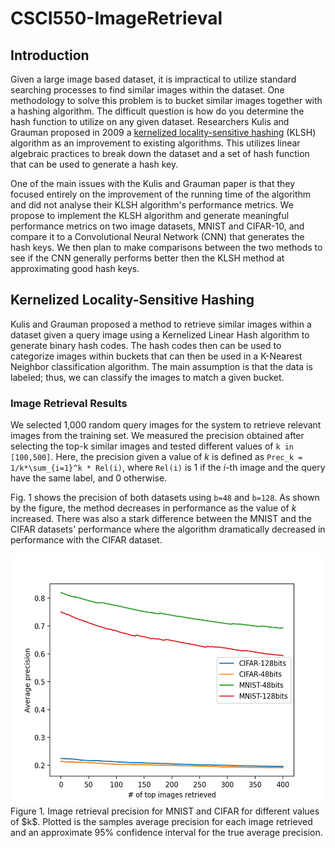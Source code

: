 # CSCI550-ImageRetrieval

## Introduction

Given a large image based dataset, it is impractical to utilize standard searching processes to find similar images within the dataset. One methodology to solve this problem is to bucket similar images together with a hashing algorithm. The difficult question is how do you determine the hash function to utilize on any given dataset. Researchers Kulis and Grauman proposed in 2009 a [kernelized locality-sensitive hashing](https://www.cs.utexas.edu/~grauman/papers/iccv2009_klsh.pdf) (KLSH) algorithm as an improvement to existing algorithms. This utilizes linear algebraic practices to break down the dataset and a set of hash function that can be used to generate a hash key.

One of the main issues with the Kulis and Grauman paper is that they focused entirely on the improvement of the running time of the algorithm and did not analyse their KLSH algorithm's performance metrics. We propose to implement the KLSH algorithm and generate meaningful performance metrics on two image datasets, MNIST and CIFAR-10, and compare it to a Convolutional Neural Network (CNN) that generates the hash keys. We then plan to make comparisons between the two methods to see if the CNN generally performs better then the KLSH method at approximating good hash keys.


## Kernelized Locality-Sensitive Hashing
Kulis and Grauman proposed a method to retrieve similar images within a dataset given a query image using a Kernelized Linear Hash algorithm to generate binary hash codes. The hash codes then can be used to categorize images within buckets that can then be used in a K-Nearest Neighbor classification algorithm. The main assumption is that the data is labeled; thus, we can classify the images to match a given bucket. 

### Image Retrieval Results

We selected 1,000 random query images for the system to retrieve relevant images from the training set. We measured the precision obtained after selecting the top-k similar images and tested different values of `k in [100,500]`. Here, the precision given a value of $k$ is defined as `Prec_k = 1/k*\sum_{i=1}^k * Rel(i)`, where `Rel(i)` is 1 if the *i*-th image and the query have the same label, and 0 otherwise. 

Fig. 1 shows the precision of both datasets using `b=48` and `b=128`. As shown by the figure, the method decreases in performance as the value of *k* increased. There was also a stark difference between the MNIST and the CIFAR datasets' performance where the algorithm dramatically decreased in performance with the CIFAR dataset.

<img src=https://github.com/GiorgioMorales/CSCI550-ImageRetrieval/blob/master/KLSH/results/KLSH.png alt="alt text" width=550 height=400>
Figure 1. Image retrieval precision for MNIST and CIFAR for different values of $k$. Plotted is the samples average precision for each image retrieved and an approximate 95% confidence interval for the true average precision.
